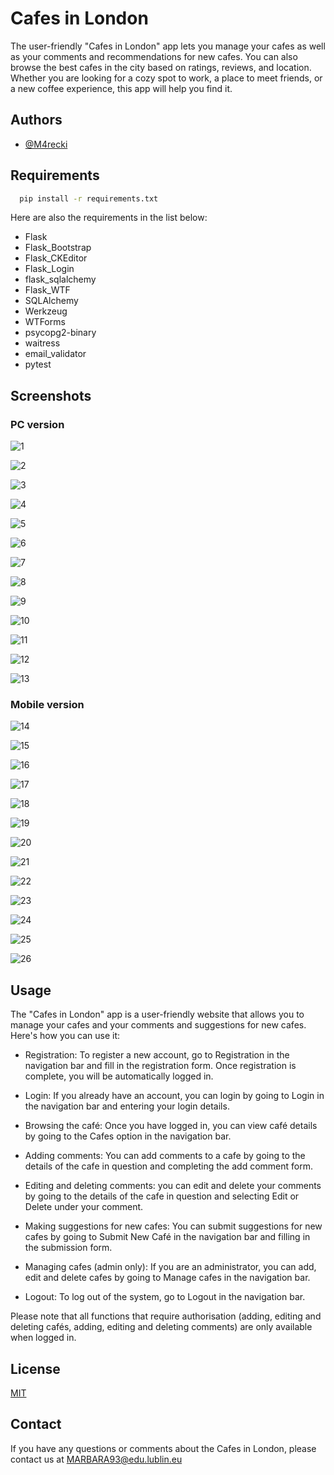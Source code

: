 # Cafes in London

The user-friendly "Cafes in London" app lets you manage your cafes as well as your comments and recommendations for new cafes. You can also browse the best cafes in the city based on ratings, reviews, and location. Whether you are looking for a cozy spot to work, a place to meet friends, or a new coffee experience, this app will help you find it.

## Authors

- [@M4recki](https://www.github.com/M4recki)

## Requirements

```bash
  pip install -r requirements.txt
```

Here are also the requirements in the list below:

- Flask
- Flask_Bootstrap
- Flask_CKEditor
- Flask_Login
- flask_sqlalchemy
- Flask_WTF
- SQLAlchemy
- Werkzeug
- WTForms
- psycopg2-binary
- waitress
- email_validator
- pytest


## Screenshots

### PC version

![1](https://github.com/M4recki/Cafes-in-London/assets/111280515/340e1d26-de91-4d66-bb55-9d4a7efc228d)

![2](https://github.com/M4recki/Cafes-in-London/assets/111280515/b9c4543b-6879-43c8-9d7b-8a32cee9deca)

![3](https://github.com/M4recki/Cafes-in-London/assets/111280515/6a14aca0-1a95-469b-be9b-b709e51fb90d)

![4](https://github.com/M4recki/Cafes-in-London/assets/111280515/d5b7daac-e039-48d7-8a6f-0451892df651)

![5](https://github.com/M4recki/Cafes-in-London/assets/111280515/3ca577b4-8cf7-4d3a-8df6-fae1f58c1f34)

![6](https://github.com/M4recki/Cafes-in-London/assets/111280515/bf3a7183-180c-4c45-a7af-13f07715ac43)

![7](https://github.com/M4recki/Cafes-in-London/assets/111280515/84bcdaa4-bfd8-4b7c-a7c8-87cef54664a4)

![8](https://github.com/M4recki/Cafes-in-London/assets/111280515/629169d2-fe48-4c85-9b33-3008897cd789)

![9](https://github.com/M4recki/Cafes-in-London/assets/111280515/efd3a855-f68c-4d77-b6c6-6989e665830b)

![10](https://github.com/M4recki/Cafes-in-London/assets/111280515/c00987f9-d5c3-4b8b-aa35-7b273242a14e)

![11](https://github.com/M4recki/Cafes-in-London/assets/111280515/a861bc3e-7332-4f68-bcea-fca1901788a2)

![12](https://github.com/M4recki/Cafes-in-London/assets/111280515/b237aa6b-f43b-48b1-8d35-5efd94756529)

![13](https://github.com/M4recki/Cafes-in-London/assets/111280515/82a5b923-7d9e-43c1-afc5-67dc465242b9)

### Mobile version

![14](https://github.com/M4recki/Cafes-in-London/assets/111280515/1e047f1b-07a9-40ea-8dd0-54027e7265e6)

![15](https://github.com/M4recki/Cafes-in-London/assets/111280515/79a7ffaa-2be3-4736-8086-06e84943f716)

![16](https://github.com/M4recki/Cafes-in-London/assets/111280515/7dc2512c-929f-4d5a-b284-d1ba70512e3c)

![17](https://github.com/M4recki/Cafes-in-London/assets/111280515/91d346be-8436-4f5c-a371-54dc2acdab63)

![18](https://github.com/M4recki/Cafes-in-London/assets/111280515/f195519a-bf81-4414-b047-7f1b4ea68a03)

![19](https://github.com/M4recki/Cafes-in-London/assets/111280515/782bd2c3-70a6-4dd5-a58f-646b117f1eca)

![20](https://github.com/M4recki/Cafes-in-London/assets/111280515/b8bb9104-37cd-453a-9493-05dce1646644)

![21](https://github.com/M4recki/Cafes-in-London/assets/111280515/6a2ea3c2-c3bd-4d72-912c-41b74851a214)

![22](https://github.com/M4recki/Cafes-in-London/assets/111280515/38ace33c-b510-4808-9136-01258a72930d)

![23](https://github.com/M4recki/Cafes-in-London/assets/111280515/3b4bb7dd-4115-4a82-8e86-a48b95df476b)

![24](https://github.com/M4recki/Cafes-in-London/assets/111280515/bc13672f-bf2d-4247-b8f8-22a0315c0074)

![25](https://github.com/M4recki/Cafes-in-London/assets/111280515/6c6cb60e-24d8-4b3a-988a-0b60a15deb96)

![26](https://github.com/M4recki/Cafes-in-London/assets/111280515/5a8aada3-847d-4fe8-9978-482838c7c758)

## Usage

The "Cafes in London" app is a user-friendly website that allows you to manage your cafes and your comments and suggestions for new cafes. Here's how you can use it:

- Registration: To register a new account, go to Registration in the navigation bar and fill in the registration form. Once registration is complete, you will be automatically logged in.

- Login: If you already have an account, you can login by going to Login in the navigation bar and entering your login details.

- Browsing the café: Once you have logged in, you can view café details by going to the Cafes option in the navigation bar.

- Adding comments: You can add comments to a cafe by going to the details of the cafe in question and completing the add comment form.

- Editing and deleting comments: you can edit and delete your comments by going to the details of the cafe in question and selecting Edit or Delete under your comment.

- Making suggestions for new cafes: You can submit suggestions for new cafes by going to Submit New Café in the navigation bar and filling in the submission form.

- Managing cafes (admin only): If you are an administrator, you can add, edit and delete cafes by going to Manage cafes in the navigation bar.

- Logout: To log out of the system, go to Logout in the navigation bar.

Please note that all functions that require authorisation (adding, editing and deleting cafés, adding, editing and deleting comments) are only available when logged in.


## License

[MIT](https://github.com/M4recki/Cafes-in-London/blob/master/LICENSE)

## Contact

If you have any questions or comments about the Cafes in London, please contact us at MARBARA93@edu.lublin.eu
